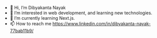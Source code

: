 - 👋 Hi, I’m Dibyakanta Nayak
- 👀 I’m interested in web development, and learning new technologies.
- 🌱 I’m currently learning Next.js.
- 📫 How to reach me https://www.linkedin.com/in/dibyakanta-nayak-77bab11b9/

<!---
Litun098/Litun098 is a ✨ special ✨ repository because its `README.md` (this file) appears on your GitHub profile.
You can click the Preview link to take a look at your changes.
--->
